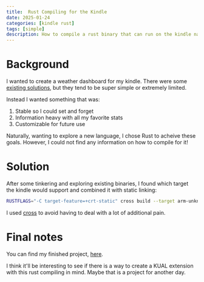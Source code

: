 ```yaml
---
title:  Rust Compiling for the Kindle
date: 2025-01-24
categories: [kindle rust]
tags: [simple]
description: How to compile a rust binary that can run on the kindle natively 
---
```


# Background
I wanted to create a weather dashboard for my kindle. There were some [existing solutions](https://github.com/matopeto/kindle-weather-dashboard), but they tend to be super simple or extremely limited. 

Instead I wanted something that was:

1. Stable so I could set and forget
2. Information heavy with all my favorite stats
3. Customizable for future use

Naturally, wanting to explore a new language, I chose Rust to acheive these goals. However, I could not find any information on how to compile for it! 


# Solution
After some tinkering and exploring existing binaries, I found which target the kindle would support and combined it with static linking:

```bash
RUSTFLAGS="-C target-feature=+crt-static" cross build --target arm-unknown-linux-musleabi --release
```

I used [cross](https://github.com/cross-rs/cross) to avoid having to deal with a lot of additional pain.

# Final notes
You can find my finished project, [here](https://github.com/Aveygo/KindleDashboard).

I think it'll be interesting to see if there is a way to create a KUAL extension with this rust compiling in mind. Maybe that is a project for another day.